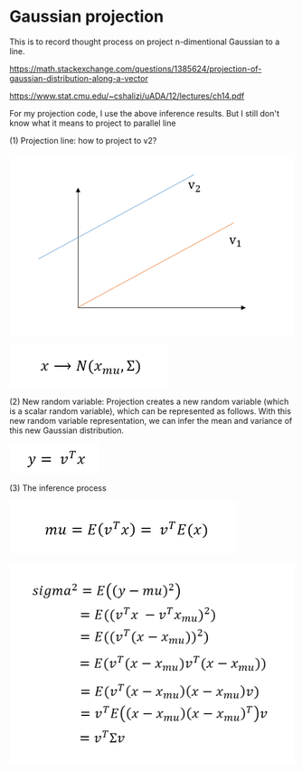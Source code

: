 # Gaussian projection

This is to record thought process on project n-dimentional Gaussian to a line.

https://math.stackexchange.com/questions/1385624/projection-of-gaussian-distribution-along-a-vector

https://www.stat.cmu.edu/~cshalizi/uADA/12/lectures/ch14.pdf

For my projection code, I use the above inference results. But I still don't know what it means to project to parallel line

(1) Projection line:  how to project to v2?

![referenceline](https://github.com/arielBWong/Gaussian2line/blob/main/images/referencelines.png)

![x multi-variant gaussian](https://github.com/arielBWong/Gaussian2line/blob/main/images/x.png)

(2) New random variable:  Projection creates a new random variable (which is a scalar random variable), which can be represented as follows. 
With this new random variable representation, we can infer the mean and variance of this new Gaussian distribution.

![reference line presentation](https://github.com/arielBWong/Gaussian2line/blob/main/images/linereps.png)

(3)  The inference process 

![mu inference](https://github.com/arielBWong/Gaussian2line/blob/main/images/mu.png)


![sigma square inference](https://github.com/arielBWong/Gaussian2line/blob/main/images/sigma.png)
